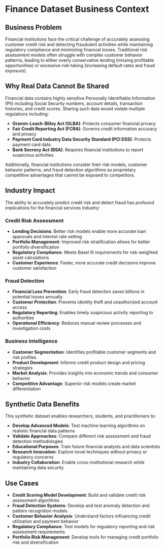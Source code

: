 # Finance Dataset Business Context

## Business Problem
Financial institutions face the critical challenge of accurately assessing customer credit risk and detecting fraudulent activities while maintaining regulatory compliance and minimizing financial losses. Traditional risk assessment models often struggle with complex customer behavior patterns, leading to either overly conservative lending (missing profitable opportunities) or excessive risk-taking (increasing default rates and fraud exposure).

## Why Real Data Cannot Be Shared
Financial data contains highly sensitive Personally Identifiable Information (PII) including Social Security numbers, account details, transaction histories, and credit scores. Sharing such data would violate multiple regulations including:
- **Gramm-Leach-Bliley Act (GLBA)**: Protects consumer financial privacy
- **Fair Credit Reporting Act (FCRA)**: Governs credit information accuracy and privacy
- **Payment Card Industry Data Security Standard (PCI DSS)**: Protects payment card data
- **Bank Secrecy Act (BSA)**: Requires financial institutions to report suspicious activities

Additionally, financial institutions consider their risk models, customer behavior patterns, and fraud detection algorithms as proprietary competitive advantages that cannot be exposed to competitors.

## Industry Impact
The ability to accurately predict credit risk and detect fraud has profound implications for the financial services industry:

### **Credit Risk Assessment**
- **Lending Decisions**: Better risk models enable more accurate loan approvals and interest rate setting
- **Portfolio Management**: Improved risk stratification allows for better portfolio diversification
- **Regulatory Compliance**: Meets Basel III requirements for risk-weighted asset calculations
- **Customer Experience**: Faster, more accurate credit decisions improve customer satisfaction

### **Fraud Detection**
- **Financial Loss Prevention**: Early fraud detection saves billions in potential losses annually
- **Customer Protection**: Prevents identity theft and unauthorized account access
- **Regulatory Reporting**: Enables timely suspicious activity reporting to authorities
- **Operational Efficiency**: Reduces manual review processes and investigation costs

### **Business Intelligence**
- **Customer Segmentation**: Identifies profitable customer segments and risk profiles
- **Product Development**: Informs credit product design and pricing strategies
- **Market Analysis**: Provides insights into economic trends and consumer behavior
- **Competitive Advantage**: Superior risk models create market differentiation

## Synthetic Data Benefits
This synthetic dataset enables researchers, students, and practitioners to:
- **Develop Advanced Models**: Test machine learning algorithms on realistic financial data patterns
- **Validate Approaches**: Compare different risk assessment and fraud detection methodologies
- **Educational Purposes**: Train future financial analysts and data scientists
- **Research Innovation**: Explore novel techniques without privacy or regulatory concerns
- **Industry Collaboration**: Enable cross-institutional research while maintaining data security

## Use Cases
- **Credit Scoring Model Development**: Build and validate credit risk assessment algorithms
- **Fraud Detection Systems**: Develop and test anomaly detection and pattern recognition models
- **Customer Behavior Analysis**: Understand factors influencing credit utilization and payment behavior
- **Regulatory Compliance**: Test models for regulatory reporting and risk assessment requirements
- **Portfolio Risk Management**: Develop tools for managing credit portfolio risk and diversification

